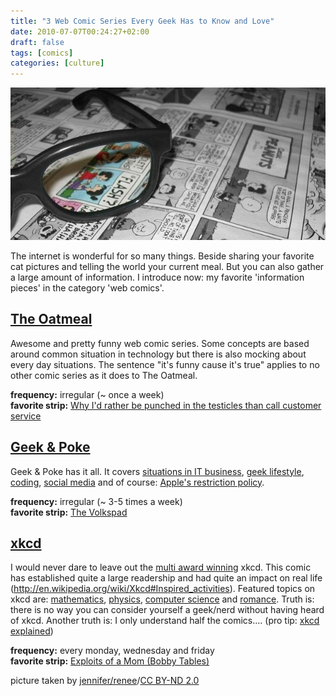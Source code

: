 ```yaml
---
title: "3 Web Comic Series Every Geek Has to Know and Love"
date: 2010-07-07T00:24:27+02:00
draft: false
tags: [comics]
categories: [culture]
---
```


![play!](header.jpg)

The internet is wonderful for so many things. Beside sharing your favorite cat pictures and telling the world your current meal. But you can also gather a large amount of information. I introduce now: my favorite 'information pieces' in the category 'web comics'.

## [The Oatmeal](http://theoatmeal.com/)

Awesome and pretty funny web comic series. Some concepts are based around common situation in technology but there is also mocking about every day situations. The sentence "it's funny cause it's true" applies to no other comic series as it does to The Oatmeal.

**frequency:** irregular (~ once a week)<br />
**favorite strip:** [Why I'd rather be punched in the testicles than call customer service](http://theoatmeal.com/comics/customer_service)

## [Geek & Poke](https://geek-and-poke.com/)

Geek & Poke has it all. It covers [situations in IT business](https://geek-and-poke.com/geekandpoke/2010/3/30/project-management-made-easy-part-29.html), [geek lifestyle](https://geek-and-poke.com/geekandpoke/2010/3/26/yet-another-geek-in-a-bar.html), [coding](https://geek-and-poke.com/geekandpoke/2010/2/9/later-but-then-immediately.html), [social media](https://geek-and-poke.com/geekandpoke/2010/3/14/social-life-balance.html) and of course: [Apple's restriction policy](https://geek-and-poke.com/geekandpoke/2010/4/1/in-the-apple-labs.html).

**frequency:** irregular (~ 3-5 times a week)<br />
**favorite strip:** [The Volkspad](https://geek-and-poke.com/geekandpoke/2010/3/27/the-volkspad.html)

## [xkcd](http://xkcd.com)

I would never dare to leave out the [multi award winning](http://en.wikipedia.org/wiki/Xkcd#Awards_and_recognition) xkcd. This comic has established quite a large readership and had quite an impact on real life (http://en.wikipedia.org/wiki/Xkcd#Inspired_activities). Featured topics on xkcd are: [mathematics](http://xkcd.com/599/), [physics](http://xkcd.com/171/), [computer science](http://xkcd.com/208/) and [romance](http://xkcd.com/335/). Truth is: there is no way you can consider yourself a geek/nerd without having heard of xkcd. Another truth is: I only understand half the comics.... (pro tip: [xkcd explained](http://xkcdexplained.com/))

**frequency:** every monday, wednesday and friday<br />
**favorite strip:** [Exploits of a Mom (Bobby Tables)](http://xkcd.com/327/)

picture taken by [jennifer/renee](http://www.flickr.com/photos/jenniferrenee/3280036588)/[CC BY-ND 2.0 ](http://creativecommons.org/licenses/by-nd/2.0/deed.en)
